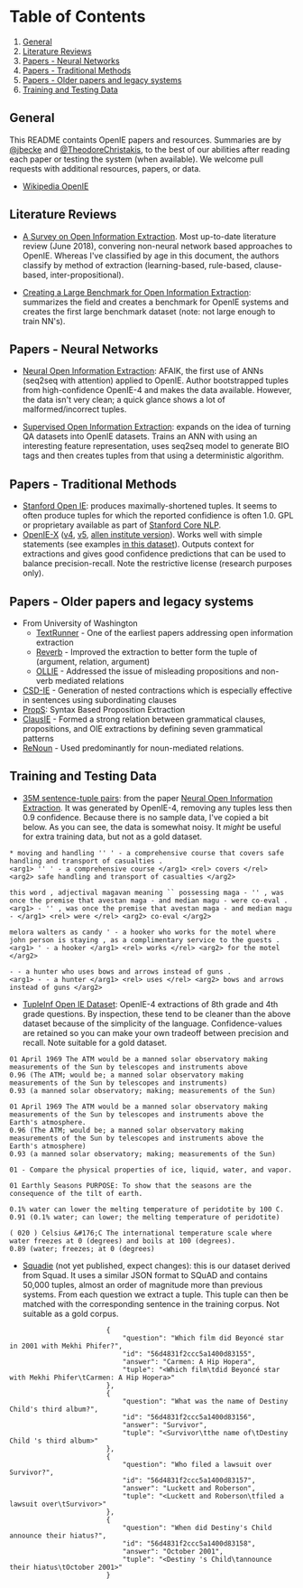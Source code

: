 # Table of Contents

1. [General](#general)
2. [Literature Reviews](#reviews)
3. [Papers - Neural Networks](#papers_nn)
4. [Papers - Traditional Methods](#papers_traditional)
5. [Papers - Older papers and legacy systems ](#papers_old)
6. [Training and Testing Data](#data)

## General <a name="general"></a>

This README containts OpenIE papers and resources. Summaries are by [@jbecke](https://github.com/jbecke) and [@TheodoreChristakis](https://github.com/TheodoreChristakis), to the best of our abilities after reading each paper or testing the system (when available). We welcome pull requests with additional resources, papers, or data.

* [Wikipedia OpenIE](https://en.wikipedia.org/wiki/Open_information_extraction)

## Literature Reviews <a name="reviews"></a>

* [A Survey on Open Information Extraction](https://arxiv.org/abs/1806.05599). Most up-to-date literature review (June 2018), convering non-neural network based approaches to OpenIE. Whereas I've classified by age in this document, the authors classify by method of extraction (learning-based, rule-based, clause-based, inter-propositional).

* [Creating a Large Benchmark for Open Information Extraction](http://www.aclweb.org/anthology/D16-1252): summarizes the field and creates a benchmark for OpenIE systems and creates the first large benchmark dataset (note: not large enough to train NN's). 

## Papers - Neural Networks <a name="papers_nn"></a>

* [Neural Open Information Extraction](https://arxiv.org/pdf/1805.04270.pdf): AFAIK, the first use of ANNs (seq2seq with attention) applied to OpenIE. Author bootstrapped tuples from high-confidence OpenIE-4 and makes the data available. However, the data isn't very clean; a quick glance shows a lot of malformed/incorrect tuples.

* [Supervised Open Information Extraction](http://aclweb.org/anthology/N18-1081): expands on the idea of turning QA datasets into OpenIE datasets. Trains an ANN with using an interesting feature representation, uses seq2seq model to generate BIO tags and then creates tuples from that using a deterministic algorithm.

## Papers - Traditional Methods <a name="papers_traditional"></a>

* [Stanford Open IE](https://nlp.stanford.edu/software/openie.html): produces maximally-shortened tuples. It seems to often produce tuples for which the reported confidience is often 1.0. GPL or proprietary available as part of [Stanford Core NLP](https://stanfordnlp.github.io/CoreNLP/).
* [OpenIE-X](https://knowitall.github.io/openie/) ([v4](https://github.com/knowitall/openie), [v5](https://github.com/dair-iitd/OpenIE-standalone), [allen institute version](https://github.com/allenai/openie-standalone)). Works well with simple statements (see examples [in this dataset](http://data.allenai.org/tuple-ie/)). Outputs context for extractions and gives good confidence predictions that can be used to balance precision-recall. Note the restrictive license (research purposes only). 

## Papers - Older papers and legacy systems <a name="papers_old"></a>

* From University of Washington
  * [TextRunner](http://turing.cs.washington.edu/papers/ijcai07.pdf) - One of the earliest papers addressing open information extraction
  * [Reverb](http://reverb.cs.washington.edu/) - Improved the extraction to better form the tuple of (argument, relation, argument)
  * [OLLIE](https://knowitall.github.io/ollie/) - Addressed the issue of misleading propositions and non-verb mediated relations
* [CSD-IE](https://ieeexplore.ieee.org/document/6693511/) - Generation of nested contractions which is especially effective in sentences using subordinating clauses
* [PropS](http://u.cs.biu.ac.il/~stanovg/props.html): Syntax Based Proposition Extraction
* [ClausIE](https://www.mpi-inf.mpg.de/departments/databases-and-information-systems/software/clausie/) - Formed a strong relation between grammatical clauses, propositions, and OIE extractions by defining seven grammatical patterns
* [ReNoun](http://www.aclweb.org/anthology/D14-1038) - Used predominantly for noun-mediated relations.

## Training and Testing Data <a name="data"></a>

* [35M sentence-tuple pairs](https://onedrive.live.com/?cid=c826c2d6f4c7d993&id=C826C2D6F4C7D993%213193&authkey=!AHj1kHDE5TSS0e8): from the paper [Neural Open Information Extraction](https://arxiv.org/pdf/1805.04270.pdf). It was generated by OpenIE-4, removing any tuples less then 0.9 confidence. Because there is no sample data, I've copied a bit below. As you can see, the data is somewhat noisy. It *might* be useful for extra training data, but not as a gold dataset. 
```
* moving and handling '' ' - a comprehensive course that covers safe handling and transport of casualties .
<arg1> '' ' - a comprehensive course </arg1> <rel> covers </rel> <arg2> safe handling and transport of casualties </arg2>

this word , adjectival magavan meaning `` possessing maga - '' , was once the premise that avestan maga - and median magu - were co-eval .
<arg1> - '' , was once the premise that avestan maga - and median magu - </arg1> <rel> were </rel> <arg2> co-eval </arg2>

melora walters as candy ' - a hooker who works for the motel where john person is staying , as a complimentary service to the guests .
<arg1> ' - a hooker </arg1> <rel> works </rel> <arg2> for the motel </arg2>

- - a hunter who uses bows and arrows instead of guns .
<arg1> - - a hunter </arg1> <rel> uses </rel> <arg2> bows and arrows instead of guns </arg2>
```

* [TupleInf Open IE Dataset](http://data.allenai.org/tuple-ie/): OpenIE-4 extractions of 8th grade and 4th grade questions. By inspection, these tend to be cleaner than the above dataset because of the simplicity of the language. Confidence-values are retained so you can make your own tradeoff between precision and recall. Note suitable for a gold dataset.
```
01 April 1969 The ATM would be a manned solar observatory making measurements of the Sun by telescopes and instruments above 
0.96 (The ATM; would be; a manned solar observatory making measurements of the Sun by telescopes and instruments)
0.93 (a manned solar observatory; making; measurements of the Sun)

01 April 1969 The ATM would be a manned solar observatory making measurements of the Sun by telescopes and instruments above the Earth's atmosphere.
0.96 (The ATM; would be; a manned solar observatory making measurements of the Sun by telescopes and instruments above the Earth's atmosphere)
0.93 (a manned solar observatory; making; measurements of the Sun)

01 - Compare the physical properties of ice, liquid, water, and vapor.

01 Earthly Seasons PURPOSE: To show that the seasons are the consequence of the tilt of earth.

0.1% water can lower the melting temperature of peridotite by 100 C.
0.91 (0.1% water; can lower; the melting temperature of peridotite)

( 020 ) Celsius &#176;C The international temperature scale where water freezes at 0 (degrees) and boils at 100 (degrees).
0.89 (water; freezes; at 0 (degrees)
```
* [Squadie](https://github.com/NPCai/Squadie) (not yet published, expect changes): this is our dataset derived from Squad. It uses a similar JSON format to SQuAD and contains 50,000 tuples, almost an order of magnitude more than previous systems. From each question we extract a tuple. This tuple can then be matched with the corresponding sentence in the training corpus. Not suitable as a gold corpus.
```
                        {
                            "question": "Which film did Beyoncé star in 2001 with Mekhi Phifer?",
                            "id": "56d4831f2ccc5a1400d83155",
                            "answer": "Carmen: A Hip Hopera",
                            "tuple": "<Which film\tdid Beyoncé star with Mekhi Phifer\tCarmen: A Hip Hopera>"
                        },
                        {
                            "question": "What was the name of Destiny Child's third album?",
                            "id": "56d4831f2ccc5a1400d83156",
                            "answer": "Survivor",
                            "tuple": "<Survivor\tthe name of\tDestiny Child 's third album>"
                        },
                        {
                            "question": "Who filed a lawsuit over Survivor?",
                            "id": "56d4831f2ccc5a1400d83157",
                            "answer": "Luckett and Roberson",
                            "tuple": "<Luckett and Roberson\tfiled a lawsuit over\tSurvivor>"
                        },
                        {
                            "question": "When did Destiny's Child announce their hiatus?",
                            "id": "56d4831f2ccc5a1400d83158",
                            "answer": "October 2001",
                            "tuple": "<Destiny 's Child\tannounce their hiatus\tOctober 2001>"
                        }
```
